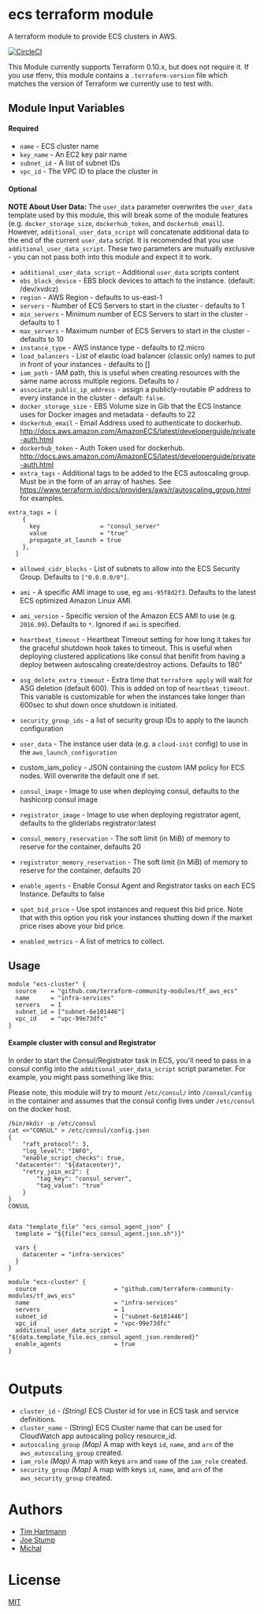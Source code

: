 ecs terraform module
===========

A terraform module to provide ECS clusters in AWS.

[![CircleCI](https://circleci.com/gh/terraform-community-modules/tf_aws_ecs.svg?style=svg)](https://circleci.com/gh/terraform-community-modules/tf_aws_ecs)


This Module currently supports Terraform 0.10.x, but does not require it. If you use tfenv, this module contains a `.terraform-version` file which matches the version of Terraform we currently use to test with.


Module Input Variables
----------------------
#### Required
- `name` - ECS cluster name
- `key_name` - An EC2 key pair name
- `subnet_id` - A list of subnet IDs
- `vpc_id` - The VPC ID to place the cluster in

#### Optional

**NOTE About User Data:** The `user_data` parameter overwrites the `user_data` template used by this module, this will break some of the module features (e.g. `docker_storage_size`, `dockerhub_token`, and `dockerhub_email`). However, `additional_user_data_script` will concatenate additional data to the end of the current `user_data` script. It is recomended that you use `additional_user_data_script`. These two parameters are mutually exclusive - you can not pass both into this module and expect it to work.

- `additional_user_data_script` - Additional `user_data` scripts content
- `ebs_block_device` - EBS block devices to attach to the instance. (default: /dev/xvdcz)
- `region` - AWS Region - defaults to us-east-1
- `servers`  - Number of ECS Servers to start in the cluster - defaults to 1
- `min_servers`  - Minimum number of ECS Servers to start in the cluster - defaults to 1
- `max_servers`  - Maximum number of ECS Servers to start in the cluster - defaults to 10
- `instance_type` - AWS instance type - defaults to t2.micro
- `load_balancers` - List of elastic load balancer (classic only) names to put in front of your instances - defaults to []
- `iam_path` - IAM path, this is useful when creating resources with the same name across multiple regions. Defaults to /
- `associate_public_ip_address` - assign a publicly-routable IP address to every instance in the cluster - default: `false`.
- `docker_storage_size` - EBS Volume size in Gib that the ECS Instance uses for Docker images and metadata - defaults to 22
- `dockerhub_email` - Email Address used to authenticate to dockerhub. http://docs.aws.amazon.com/AmazonECS/latest/developerguide/private-auth.html
- `dockerhub_token` - Auth Token used for dockerhub. http://docs.aws.amazon.com/AmazonECS/latest/developerguide/private-auth.html
- `extra_tags` - Additional tags to be added to the ECS autoscaling group. Must be in the form of an array of hashes. See https://www.terraform.io/docs/providers/aws/r/autoscaling_group.html for examples.
```
extra_tags = [
    {
      key                 = "consul_server"
      value               = "true"
      propagate_at_launch = true
    },
  ]
```
- `allowed_cidr_blocks` - List of subnets to allow into the ECS Security Group. Defaults to `["0.0.0.0/0"]`.
- `ami` - A specific AMI image to use, eg `ami-95f8d2f3`. Defaults to the latest ECS optimized Amazon Linux AMI.
- `ami_version` - Specific version of the Amazon ECS AMI to use (e.g. `2016.09`). Defaults to `*`. Ignored if `ami` is specified.
- `heartbeat_timeout` - Heartbeat Timeout setting for how long it takes for the graceful shutdown hook takes to timeout. This is useful when deploying clustered applications like consul that benifit from having a deploy between autoscaling create/destroy actions. Defaults to 180"
- `asg_delete_extra_timeout` - Extra time that `terraform apply` will wait for ASG deletion (default 600). This is added on top of `heartbeat_timeout`. This variable is customizable for when the instances take longer than 600sec to shut down once shutdown is initiated.
- `security_group_ids` - a list of security group IDs to apply to the launch configuration
- `user_data` - The instance user data (e.g. a `cloud-init` config) to use in the `aws_launch_configuration`
-  custom_iam_policy -  JSON containing the custom IAM policy for ECS nodes. Will overwrite the default one if set.

- `consul_image` - Image to use when deploying consul, defaults to the hashicorp consul image
- `registrator_image` - Image to use when deploying registrator agent, defaults to the gliderlabs registrator:latest
- `consul_memory_reservation` - The soft limit (in MiB) of memory to reserve for the container, defaults 20
- `registrator_memory_reservation` - The soft limit (in MiB) of memory to reserve for the container, defaults 20
- `enable_agents` - Enable Consul Agent and Registrator tasks on each ECS Instance. Defaults to false
- `spot_bid_price` - Use spot instances and request this bid price.  Note that with this option you risk your instances
                     shutting down if the market price rises above your bid price. 
- `enabled_metrics` - A list of metrics to collect.

Usage
-----

```hcl
module "ecs-cluster" {
  source    = "github.com/terraform-community-modules/tf_aws_ecs"
  name      = "infra-services"
  servers   = 1
  subnet_id = ["subnet-6e101446"]
  vpc_id    = "vpc-99e73dfc"
}

```

#### Example cluster with consul and Registrator

In order to start the Consul/Registrator task in ECS, you'll need to pass in a consul config into the `additional_user_data_script` script parameter.  For example, you might pass something like this:

Please note, this module will try to mount `/etc/consul/` into `/consul/config` in the container and assumes that the consul config lives under `/etc/consul` on the docker host.  

```Shell
/bin/mkdir -p /etc/consul
cat <<"CONSUL" > /etc/consul/config.json
{
	"raft_protocol": 3,
	"log_level": "INFO",
	"enable_script_checks": true,
  "datacenter": "${datacenter}",
	"retry_join_ec2": {
		"tag_key": "consul_server",
		"tag_value": "true"
	}
}
CONSUL
```


```hcl

data "template_file" "ecs_consul_agent_json" {
  template = "${file("ecs_consul_agent.json.sh")}"

  vars {
    datacenter = "infra-services"
  }
}

module "ecs-cluster" {
  source                      = "github.com/terraform-community-modules/tf_aws_ecs"
  name                        = "infra-services"
  servers                     = 1
  subnet_id                   = ["subnet-6e101446"]
  vpc_id                      = "vpc-99e73dfc"
  additional_user_data_script = "${data.template_file.ecs_consul_agent_json.rendered}"
  enable_agents               = true
}


```


Outputs
=======

- `cluster_id` - _(String)_ ECS Cluster id for use in ECS task and service definitions.
- `cluster_name` - (String) ECS Cluster name that can be used for CloudWatch app autoscaling policy resource_id.
- `autoscaling_group` _(Map)_ A map with keys `id`, `name`, and `arn` of the `aws_autoscaling_group` created.  
- `iam_role` _(Map)_ A map with keys `arn` and `name` of the `iam_role` created.
- `security_group` _(Map)_ A map with keys `id`, `name`, and `arn` of the `aws_security_group` created.

Authors
=======

* [Tim Hartmann](https://github.com/tfhartmann)
* [Joe Stump](https://github.com/joestump)
* [Michal](https://github.com/mbolek)

License
=======

[MIT](LICENSE)
